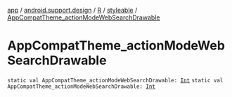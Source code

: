 [app](../../../index.md) / [android.support.design](../../index.md) / [R](../index.md) / [styleable](index.md) / [AppCompatTheme_actionModeWebSearchDrawable](./-app-compat-theme_action-mode-web-search-drawable.md)

# AppCompatTheme_actionModeWebSearchDrawable

`static val AppCompatTheme_actionModeWebSearchDrawable: `[`Int`](https://kotlinlang.org/api/latest/jvm/stdlib/kotlin/-int/index.html)
`static val AppCompatTheme_actionModeWebSearchDrawable: `[`Int`](https://kotlinlang.org/api/latest/jvm/stdlib/kotlin/-int/index.html)